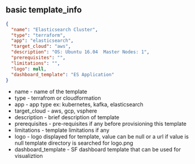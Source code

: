 ## basic template_info

```json
{
  "name": "Elasticsearch Cluster",
  "type": "terraform",
  "app": "elasticsearch",
  "target_cloud": "aws",
  "description": "OS: Ubuntu 16.04  Master Nodes: 1",
  "prerequisites": "",
  "limitations": "",
  "logo": null,
  "dashboard_template": "ES Application"
}
```

- name - name of the template 
- type - terrafrom or cloudformation
- app - app type ex: kubernetes, kafka, elasticsearch
- target_cloud - aws, gcp, vsphere
- description - brief description of template
- prerequisites - pre-requisites if any before provisioning this template 
- limitations - template limitations if any 
- logo - logo displayed for template, value can be null or a url if value is null template directory is searched for logo.png
- dashboard_template - SF dashboard template that can be used for visualiztion
